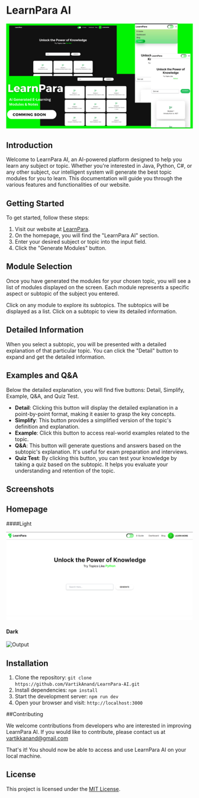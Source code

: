 # LearnPara AI

![Output](output.png)

## Introduction

Welcome to LearnPara AI, an AI-powered platform designed to help you learn any subject or topic. Whether you're interested in Java, Python, C#, or any other subject, our intelligent system will generate the best topic modules for you to learn. This documentation will guide you through the various features and functionalities of our website.

## Getting Started

To get started, follow these steps:

1. Visit our website at [LearnPara](https://learnpara.vercel.app/).
2. On the homepage, you will find the "LearnPara AI" section.
3. Enter your desired subject or topic into the input field.
4. Click the "Generate Modules" button.

## Module Selection

Once you have generated the modules for your chosen topic, you will see a list of modules displayed on the screen. Each module represents a specific aspect or subtopic of the subject you entered.

Click on any module to explore its subtopics. The subtopics will be displayed as a list. Click on a subtopic to view its detailed information.

## Detailed Information

When you select a subtopic, you will be presented with a detailed explanation of that particular topic. You can click the "Detail" button to expand and get the detailed information.

## Examples and Q&A

Below the detailed explanation, you will find five buttons: Detail, Simplify, Example, Q&A, and Quiz Test.

- **Detail**: Clicking this button will display the detailed explanation in a point-by-point format, making it easier to grasp the key concepts.
- **Simplify**: This button provides a simplified version of the topic's definition and explanation.
- **Example**: Click this button to access real-world examples related to the topic.
- **Q&A**: This button will generate questions and answers based on the subtopic's explanation. It's useful for exam preparation and interviews.
- **Quiz Test**: By clicking this button, you can test your knowledge by taking a quiz based on the subtopic. It helps you evaluate your understanding and retention of the topic.

## Screenshots

## Homepage 
####Light 

![Homepage](homepage.light.png)

#### Dark

![Output](output.dark.png)

## Installation

1. Clone the repository: `git clone https://github.com/VartikAnand/LearnPara-AI.git`
2. Install dependencies: `npm install`
3. Start the development server: `npm run dev`
4. Open your browser and visit: `http://localhost:3000`

##Contributing

We welcome contributions from developers who are interested in improving LearnPara AI. If you would like to contribute, please contact us at vartikkanand@gmail.com

That's it! You should now be able to access and use LearnPara AI on your local machine.

## License

This project is licensed under the [MIT License](LICENSE).
